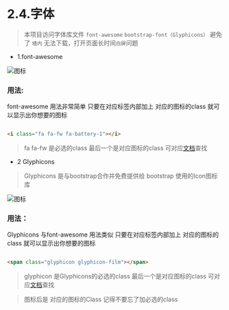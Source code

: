 # 2.4.字体

> 本项目访问字体库文件 `font-awesome` `bootstrap-font（Glyphicons）` 避免了 `墙内` 无法下载，打开页面长时间`白屏`问题

- 1.font-awesome

![图标](../img/fontIcon.png)

### 用法: 

font-awesome 用法非常简单 只要在对应标签内部加上 对应的图标的class 就可以显示出你想要的图标


```html

<i class="fa fa-fw fa-battery-1"></i>    

```

> fa fa-fw 是必选的class  最后一个是对应图标的class 可对应[文档](http://research.itcast.cn/adminlte2-itcast/release/dist/pages/all-elements-icons.html)查找

- 2 Glyphicons 

> Glyphicons 是与bootstrap合作并免费提供给 bootstrap 使用的Icon图标库  

![图标](../img/fontIcon1.png)  

### 用法：

Glyphicons 与font-awesome 用法类似 只要在对应标签内部加上 对应的图标的class 就可以显示出你想要的图标

```html

<span class="glyphicon glyphicon-film"></span>

```
> glyphicon 是Glyphicons的必选的class  最后一个是对应图标的class 可对应[文档](http://research.itcast.cn/adminlte2-itcast/release/dist/pages/all-elements-icons.html)查找

> 图标后是 对应的图标的Class 记得不要忘了加必选的class
